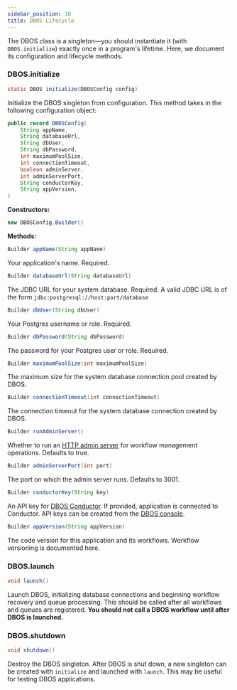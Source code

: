 ```yaml
---
sidebar_position: 10
title: DBOS Lifecycle
---
```


The DBOS class is a singleton&mdash;you should instantiate it (with `DBOS.initialize`) exactly once in a program's lifetime.
Here, we document its configuration and lifecycle methods.

### DBOS.initialize

```java
static DBOS initialize(DBOSConfig config)
```

Initialize the DBOS singleton from configuration.
This method takes in the following configuration object:

```java
public record DBOSConfig(
    String appName,
    String databaseUrl,
    String dbUser,
    String dbPassword,
    int maximumPoolSize,
    int connectionTimeout,
    boolean adminServer,
    int adminServerPort,
    String conductorKey,
    String appVersion,
)
```

**Constructors:**

```java
new DBOSConfig.Builder()
```

**Methods:**

```java
Builder appName(String appName)
```

Your application's name. Required.

```java
Builder databaseUrl(String databaseUrl)
```

The JDBC URL for your system database. Required.
A valid JDBC URL is of the form `jdbc:postgresql://host:port/database`

```java
Builder dbUser(String dbUser)
```

Your Postgres username or role. Required.

```java
Builder dbPassword(String dbPassword)
```

The password for your Postgres user or role. Required.

```java
Builder maximumPoolSize(int maximumPoolSize)
```

The maximum size for the system database connection pool created by DBOS.

```java
Builder connectionTimeout(int connectionTimeout)
```

The connection timeout for the system database connection created by DBOS.

```java
Builder runAdminServer()
```

Whether to run an [HTTP admin server](../../production/self-hosting/admin-api.md) for workflow management operations. Defaults to true.

```java
Builder adminServerPort(int port)
```

The port on which the admin server runs. Defaults to 3001.

```java
Builder conductorKey(String key)
```

An API key for [DBOS Conductor](../../production/self-hosting/conductor.md). If provided, application is connected to Conductor. API keys can be created from the [DBOS console](https://console.dbos.dev).

```java
Builder appVersion(String appVersion)
```

The code version for this application and its workflows. Workflow versioning is documented here.

### DBOS.launch

```java
void launch()
```

Launch DBOS, initializing database connections and beginning workflow recovery and queue processing.
This should be called after all workflows and queues are registered.
**You should not call a DBOS workflow until after DBOS is launched.**

### DBOS.shutdown

```java
void shutdown()
```

Destroy the DBOS singleton.
After DBOS is shut down, a new singleton can be created with `initialize` and launched with `launch`.
This may be useful for testing DBOS applications.